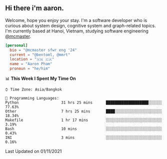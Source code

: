 <h2><b>Hi there i'm aaron. </b></h2>

Welcome, hope you enjoy your stay. I'm a software developer who is curious about system design, cognitive system and graph-related topics. I'm currently based at Hanoi, Vietnam, studying software engineering [@mcmaster](https://www.mcmaster.ca/).

```toml
[personal]
  bio = "@mcmaster sfwr eng '24"
  current = "@bentoml, @mmrt"
  location = "🇻🇳 🇨🇦"
  name = "Aaron Pham"
  pronoun = "he/him"
```
<!--<img src="https://github-readme-stats.vercel.app/api?username=aarnphm&show_icons=true&count_private=true&theme=dark" height="170"/>-->
<!--<img src="https://github-readme-stats.vercel.app/api/top-langs/?username=aarnphm&layout=compact&hide=css&theme=dark" height="170" />-->

<!--START_SECTION:waka-->
📊 **This Week I Spent My Time On** 

```text
⌚︎ Time Zone: Asia/Bangkok

💬 Programming Languages: 
Python                   31 hrs 25 mins      ███████████████████░░░░░░   77.63% 
Other                    7 hrs 25 mins       ████░░░░░░░░░░░░░░░░░░░░░   18.34% 
Makefile                 1 hr 17 mins        ░░░░░░░░░░░░░░░░░░░░░░░░░   3.19% 
Bash                     10 mins             ░░░░░░░░░░░░░░░░░░░░░░░░░   0.43% 
INI                      3 mins              ░░░░░░░░░░░░░░░░░░░░░░░░░   0.16%

```


 Last Updated on 01/11/2021
<!--END_SECTION:waka-->

